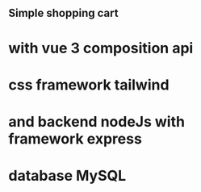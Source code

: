 ## Simple shopping cart
# with vue 3 composition api
# css framework tailwind
# and backend nodeJs with framework express
# database MySQL
